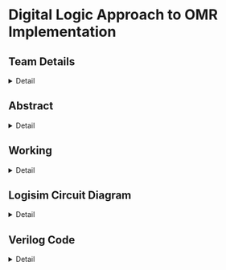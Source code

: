 # Digital Logic Approach to OMR Implementation

<!-- First Section -->
## Team Details
<details>
  <summary>Detail</summary>

  Semester: 3rd Semester, BTech CSE

  Section: S1

  Member-1: Atharva Atul Rege 231CS114 atharvaatulrege.231cs114@nitk.edu.in

  Member-2: B Sriram 231CS116 bsriram.231cs116@nitk.edu.in

  Member-3: Shreyas Lal  231CS156 shreyaslal.231cs156@nitk.edu.in
</details>

<!-- Second Section -->
## Abstract
<details>
  <summary>Detail</summary>

### Motivation
The world is increasingly driven by automated systems, from industry to education, where accuracy, speed, and efficiency are paramount. Similarly, in modern education, a fast, accurate, and automated evaluation of multiple-choice questions (MCQs) is essential to managing large-scale assessments efficiently. Manual grading is both time-consuming and prone to errors. Inspired by this challenge, we set out to build an Optical Mark Recognition (OMR) machine using digital logic that is not only precise and efficient but also cost-effective. Our motivation stems from the desire to create a practical solution that can be easily implemented in educational institutions with limited resources, providing them with a reliable tool for automating the grading process.

### Problem Statement
The traditional and manual evaluation of hundreds or thousands of OMR answer sheets leads to delays and increased chances of human error, particularly in large-scale examinations. Existing solutions, though effective, are often expensive or too complex for smaller institutions to adopt. Our goal is to design a small-scale and hardware-based OMR machine using basic digital logic circuits, capable of scanning the answer sheets, comparing the responses with pre-stored solutions, and grading the student responses in real-time. Our system will display the total score, factoring in negative marking, ensuring an immediate and accurate evaluation.

### Features
- **Digital Memory Storage:** Correct answers are stored in D flip-flops, allowing the machine to retain reference answers for each question and enabling fast, real-time comparisons with scanned responses. The stored answers can also be easily reset or updated, providing flexibility for new sets of exams or corrections.

- **Small-Scale OMR Scanner:** A built-in scanner unit allows the user to insert a hardcopy OMR sheet, where the system uses light-dependent resistors (LDRs) to detect marked answers. This scanned data is processed sequentially, question by question.

- **Multiplexing for Question Handling:** A 16-to-1 multiplexer is used to select the correct stored answer from memory based on the question number, enabling seamless transitions during the scanning process.

- **Real-Time Comparison and Evaluation:** The scanned answers are compared to the stored correct answers using a digital comparator. For each correct match, a BCD counter tracks the score, incrementing the total. 

- **Negative Marking:** We use two counters: one to track correctly answered questions and another to track incorrect answers. The final score is then calculated by factoring in both positive points for correct answers and deductions for incorrect ones, ensuring an accurate total score.

- **Instant Result Display:** After the scanning process is complete, the total score and the positive score obtained by the student are displayed on seven-segment displays, providing immediate feedback on the student’s performance.

This project combines the simplicity of digital logic with practical hardware design, offering a fully functional OMR machine capable of scanning and evaluating hardcopy answer sheets. With its affordable and scalable design, this solution is well-suited for educational institutions looking for a reliable and efficient way to automate MCQ grading.

![Block Diagram](./Block Diagram.svg)



</details>

<!-- Third Section -->
## Working
<details>
  <summary>Detail</summary>

  > Explain the working of your model with the help of a functional table (compulsory) followed by the flowchart.
</details>

<!-- Fourth Section -->
## Logisim Circuit Diagram
<details>
  <summary>Detail</summary>

  > Update a neat logisim circuit diagram
</details>

<!-- Fifth Section -->
## Verilog Code
<details>
  <summary>Detail</summary>

  > Neatly update the Verilog code in code style only.
</details>



